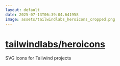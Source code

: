 ```yaml
---
layout: default
date: 2025-07-13T06:39:04.641958
image: assets/tailwindlabs_heroicons_cropped.png
---
```


# [tailwindlabs/heroicons](https://github.com/tailwindlabs/heroicons)

SVG icons for Tailwind projects
